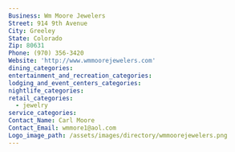 ```yaml
---
Business: Wm Moore Jewelers
Street: 914 9th Avenue
City: Greeley
State: Colorado
Zip: 80631
Phone: (970) 356-3420
Website: 'http://www.wmmoorejewelers.com'
dining_categories:
entertainment_and_recreation_categories:
lodging_and_event_centers_categories:
nightlife_categories:
retail_categories:
  - jewelry
service_categories:
Contact_Name: Carl Moore
Contact_Email: wmmore1@aol.com
Logo_image_path: /assets/images/directory/wmmoorejewelers.png
---
```



